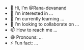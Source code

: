 - 👋 Hi, I’m @Rana-devanand
- 👀 I’m interested in ...
- 🌱 I’m currently learning ...
- 💞️ I’m looking to collaborate on ...
- 📫 How to reach me ...
- 😄 Pronouns: ...
- ⚡ Fun fact: ...

<!---
Rana-devanand/Rana-devanand is a ✨ special ✨ repository because its `README.md` (this file) appears on your GitHub profile.
You can click the Preview link to take a look at your changes.
--->
